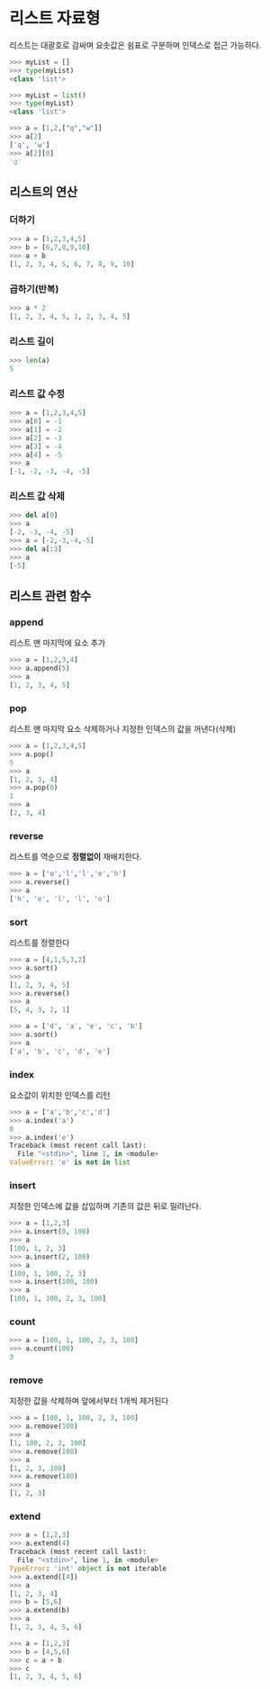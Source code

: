 
# 리스트 자료형

리스트는 대괄호로 감싸며 요솟값은 쉼표로 구분하며 인덱스로 접근 가능하다.

``` python
>>> myList = []
>>> type(myList)
<class 'list'>

>>> myList = list()
>>> type(myList)
<class 'list'>

>>> a = [1,2,["q","w"]]
>>> a[2]
['q', 'w']
>>> a[2][0]
'q'


```

## 리스트의 연산 

### 더하기

``` python
>>> a = [1,2,3,4,5]
>>> b = [6,7,8,9,10]
>>> a + b
[1, 2, 3, 4, 5, 6, 7, 8, 9, 10]
```

### 곱하기(반복)

``` python
>>> a * 2
[1, 2, 3, 4, 5, 1, 2, 3, 4, 5]
```


### 리스트 길이 

``` python
>>> len(a)
5
```


### 리스트 값 수정 

``` python
>>> a = [1,2,3,4,5]
>>> a[0] = -1
>>> a[1] = -2
>>> a[2] = -3
>>> a[3] = -4
>>> a[4] = -5
>>> a
[-1, -2, -3, -4, -5]

```

### 리스트 값 삭제 

``` python
>>> del a[0]
>>> a
[-2, -3, -4, -5]
>>> a = [-2,-3,-4,-5]
>>> del a[:3]
>>> a
[-5]
```


## 리스트 관련 함수

### append

리스트 맨 마지막에 요소 추가 

```python
>>> a = [1,2,3,4]
>>> a.append(5)
>>> a
[1, 2, 3, 4, 5]
```

### pop

리스트 맨 마지막 요소 삭제하거나 지정한 인덱스의 값을 꺼낸다(삭제)

```python
>>> a = [1,2,3,4,5]
>>> a.pop()
5
>>> a
[1, 2, 3, 4]
>>> a.pop(0)
1
>>> a
[2, 3, 4]

```


### reverse 

리스트를 역순으로 **정렬없이** 재배치한다.

```python
>>> a = ['o','l','l','e','h']
>>> a.reverse()
>>> a
['h', 'e', 'l', 'l', 'o']
```


### sort

리스트를 정렬한다 

```python
>>> a = [4,1,5,3,2]
>>> a.sort()
>>> a
[1, 2, 3, 4, 5]
>>> a.reverse()
>>> a
[5, 4, 3, 2, 1]

>>> a = ['d', 'a', 'e', 'c', 'b']
>>> a.sort()
>>> a
['a', 'b', 'c', 'd', 'e']

```


### index

요소값이 위치한 인덱스를 리턴

```python
>>> a = ['a','b','c','d']
>>> a.index('a')
0
>>> a.index('e')
Traceback (most recent call last):
  File "<stdin>", line 1, in <module>
ValueError: 'e' is not in list

```

### insert 

지정한 인덱스에 값을 삽입하며 기존의 값은 뒤로 밀려난다.


```python
>>> a = [1,2,3]
>>> a.insert(0, 100)
>>> a
[100, 1, 2, 3]
>>> a.insert(2, 100)
>>> a
[100, 1, 100, 2, 3]
>>> a.insert(100, 100)
>>> a
[100, 1, 100, 2, 3, 100]

```

### count
```python
>>> a = [100, 1, 100, 2, 3, 100]
>>> a.count(100)
3
```

### remove

지정한 값을 삭제하며 앞에서부터 1개씩 제거된다

```python
>>> a = [100, 1, 100, 2, 3, 100]
>>> a.remove(100)
>>> a
[1, 100, 2, 3, 100]
>>> a.remove(100)
>>> a
[1, 2, 3, 100]
>>> a.remove(100)
>>> a
[1, 2, 3]
```


### extend
```python
>>> a = [1,2,3]
>>> a.extend(4)
Traceback (most recent call last):
  File "<stdin>", line 1, in <module>
TypeError: 'int' object is not iterable
>>> a.extend([4])
>>> a
[1, 2, 3, 4]
>>> b = [5,6]
>>> a.extend(b)
>>> a
[1, 2, 3, 4, 5, 6]
```

``` python
>>> a = [1,2,3]
>>> b = [4,5,6]
>>> c = a + b
>>> c
[1, 2, 3, 4, 5, 6]
```